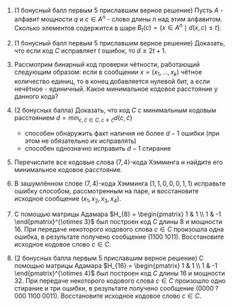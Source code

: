 1. (1 бонусный балл первым 5 приславшим верное решение) Пусть $A$ - алфавит мощности $q$ и $c \in A^n$ - слово длины $n$ над этим алфавитом. Сколько элементов содержится в шаре $B_t(c) = \{ x \in A^n \mid d(x, c) \leq t \}$.

2. (1 бонусный балл первым 5 приславшим верное решение) Доказать, что если код $C$ исправляет $t$ ошибок, то $d \geq 2t+1$.

3. Рассмотрим бинарный код проверки чётности, работающий следующим образом: если в сообщении $x = (x_1, \dots, x_k)$ чётное количество единиц, то в конец добавляется нулевой бит, а если нечётное - единичный. Какое минимальное кодовое расстояние у данного кода?

4. (2 бонусных балла) Доказать, что код $C$ с минимальным кодовым расстоянием $d = \min_{c, \tilde c \in C, c \neq \tilde c} d(c, \tilde c)$

    + способен обнаружить факт наличия не более $d-1$ ошибки (при этом не обязательно их исправлять) 
    + способен однозначно исправить $d-1$ стирание

5. Перечислите все кодовые слова $(7,4)$-кода Хэмминга и найдите его минимальное кодовое расстояние.

6. В зашумлённом слове $(7,4)$-кода Хэмминга $(1,1,0,0,0,1,1)$ исправьте ошибку способом, рассмотренным на паре, и восстановите исходное сообщение $(x_1, x_2, x_3, x_4)$.

7. С помощью матрицы Адамара $H_{8} = \begin{pmatrix} 1 & 1 \\ 1 & -1 \end{pmatrix}^{\otimes 3}$ был построен код $C$ длины $8$ и мощности $16$. При передаче некоторого кодового слова $c \in C$ произошла одна ошибка, в результате получено сообщение $(1100\;1011)$. Восстановите исходное кодовое слово $c \in C$.

8. (2 бонусных балла первым 5 приславшим верное решение) С помощью матрицы Адамара $H_{16} = \begin{pmatrix} 1 & 1 \\ 1 & -1 \end{pmatrix}^{\otimes 4}$ был построен код $C$ длины $16$ и мощности $32$. При передаче некоторого кодового слова $c \in C$ произошло одно стирание и три ошибки, в результате получено сообщение $(0000\;?000\; 1100\;0011)$. Восстановите исходное кодовое слово $c \in C$.
